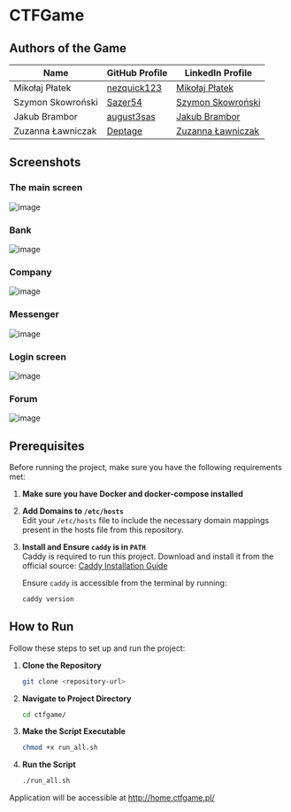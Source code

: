 # CTFGame

## Authors of the Game

| Name               | GitHub Profile                          | LinkedIn Profile                                                                 |
|--------------------|-----------------------------------------|----------------------------------------------------------------------------------|
| Mikołaj Płatek     | [nezquick123](https://github.com/nezquick123) | [Mikołaj Płatek](https://www.linkedin.com/in/miko%C5%82aj-p%C5%82atek-34663523b/) |
| Szymon Skowroński  | [Sazer54](https://github.com/Sazer54)         | [Szymon Skowroński](https://www.linkedin.com/in/szymon-skowro%C5%84ski-704baa26a/)|
| Jakub Brambor      | [august3sas](https://github.com/august3sas)   | [Jakub Brambor](https://www.linkedin.com/in/jakub-brambor-66a7b8295/)            |
| Zuzanna Ławniczak  | [Deptage](https://github.com/Deptage)         | [Zuzanna Ławniczak](https://www.linkedin.com/in/zuzanna-lawniczak/)               |

## Screenshots

### The main screen

![image](https://github.com/user-attachments/assets/f5cda494-a9c0-44eb-82d7-510357d6705b)

### Bank

![image](https://github.com/user-attachments/assets/abaabf00-ee07-4b54-a0d9-1d89f61da23b)

### Company

![image](https://github.com/user-attachments/assets/18725b30-dec2-4758-84b0-6fe25699fc0d)

### Messenger

![image](https://github.com/user-attachments/assets/b4540d3b-2136-4095-83a4-7a8230631788)

### Login screen

![image](https://github.com/user-attachments/assets/526f1367-4fc0-475d-9da4-f27314c6fadf)

### Forum

![image](https://github.com/user-attachments/assets/cb3e1852-eebe-446e-ad85-d4f80bb24618)





## Prerequisites

Before running the project, make sure you have the following requirements met:

1. **Make sure you have Docker and docker-compose installed**

2. **Add Domains to `/etc/hosts`**  
   Edit your `/etc/hosts` file to include the necessary domain mappings present in the hosts file from this repository.
    

3. **Install and Ensure `caddy` is in `PATH`**  
   Caddy is required to run this project. Download and install it from the official source:
   [Caddy Installation Guide](https://caddyserver.com/docs/install)

   Ensure `caddy` is accessible from the terminal by running:
   ```sh
   caddy version
   ```

## How to Run

Follow these steps to set up and run the project:

1. **Clone the Repository**  
   ```sh
   git clone <repository-url>
   ```

2. **Navigate to Project Directory**  
   ```sh
   cd ctfgame/
   ```

3. **Make the Script Executable**  
   ```sh
   chmod +x run_all.sh
   ```

4. **Run the Script**  
   ```sh
   ./run_all.sh
   ```
Application will be accessible at http://home.ctfgame.pl/

